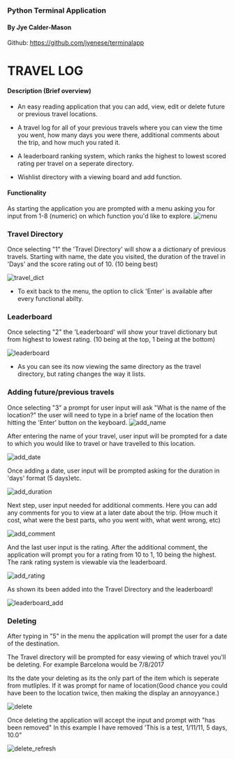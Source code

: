 
### Python Terminal Application

#### By Jye Calder-Mason

Github: https://github.com/jyenese/terminalapp

# TRAVEL LOG

#### **Description (Brief overview)**
-  An easy reading application that you can add, view, edit or delete future or previous travel locations. 

-  A travel log for all of your previous travels where you can view the time you went, how many days you were there, additional comments about the trip, and how much you rated it.

- A leaderboard ranking system, which ranks the highest to lowest scored rating per travel on a seperate directory.

- Wishlist directory with a viewing board and add function.

#### **Functionality**

As starting the application you are prompted with a menu asking you for input from 1-8 (numeric) on which function you'd like to explore.
![menu](./resources/travel_menu.png)

### **Travel Directory**

  Once selecting "1" the 'Travel Directory' will show a a dictionary of previous travels. Starting with name, the date you visited, the duration of the travel in 'Days' and the score rating out of 10. (10 being best)

 ![travel_dict](./resources/travel_dict.png)

- To exit back to the menu, the option to click 'Enter' is available after every functional abilty.

### **Leaderboard**

Once selecting "2" the 'Leaderboard' will show your travel dictionary but from highest to lowest rating. (10 being at the top, 1 being at the bottom)

![leaderboard](./resources/leaderboard.png)

- As you can see its now viewing the same directory as the travel directory, but rating changes the way it lists.

### **Adding future/previous travels**

Once selecting "3" a prompt for user input will ask "What is the name of the location?" the user will need to type in a brief name of the location then hitting the 'Enter' button on the keyboard.
![add_name](./resources/test1.png)

After entering the name of your travel, user input will be prompted for a date to which you would like to travel or have travelled to this location.

![add_date](./resources/test2.png)

Once adding a date, user input will be prompted asking for the duration in 'days' format (5 days)etc.

![add_duration](./resources/test3.png)

Next step, user input needed for additional comments. Here you can add any comments for you to view at a later date about the trip. (How much it cost, what were the best parts, who you went with, what went wrong, etc)

![add_comment](./resources/test4.png)

And the last user input is the rating. After the additional comment, the application will prompt you for a rating from 10 to 1, 10 being the highest. The rank rating system is viewable via the leaderboard.

![add_rating](./resources/adding_func.png)

As shown its been added into the Travel Directory and the leaderboard!

![leaderboard_add](./resources/example_add.png)

### **Deleting**

After typing in "5" in the menu the application will prompt the user for a date of the destination. 

The Travel directory will be prompted for easy viewing of which travel you'll be deleting. For example Barcelona would be 7/8/2017

Its the date your deleting as its the only part of the item which is seperate from mutliples. If it was prompt for name of location(Good chance you could have been to the location twice, then making the display an annoyyance.)

![delete](./resources/example_delete.png)

Once deleting the application will accept the input and prompt with "has been removed" In this example I have removed 'This is a test, 1/11/11, 5 days, 10.0"

![delete_refresh](./resources/show_delete.png)
